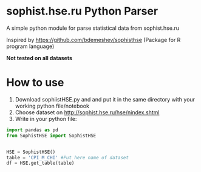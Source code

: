 # sophist.hse.ru Python Parser
A simple python module for parse statistical data from sophist.hse.ru

Inspired by https://github.com/bdemeshev/sophisthse (Package for R program language)

**Not tested on all datasets**

 
# How to use
1. Download sophiistHSE.py and and put it in the same directory with your working python file/notebook
2. Choose dataset on http://sophist.hse.ru/hse/nindex.shtml
3. Write in your python file:
```python
import pandas as pd
from SophistHSE import SophistHSE


HSE = SophistHSE()
table = 'CPI_M_CHI' #Put here name of dataset
df = HSE.get_table(table)
```
